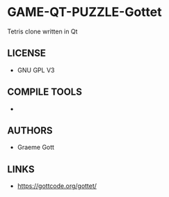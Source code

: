 # GAME-QT-PUZZLE-Gottet
Tetris clone written in Qt

## LICENSE
* GNU GPL V3

## COMPILE TOOLS
* 
 
## AUTHORS
* Graeme Gott

## LINKS
* https://gottcode.org/gottet/
